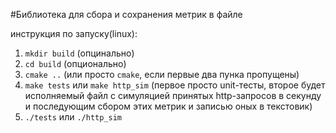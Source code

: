#Библиотека для сбора и сохранения метрик в файле

инструкция по запуску(linux):
1) `mkdir build` (опцинально)
2) `cd build` (опционально)
3) `cmake ..` (или просто `cmake`, если первые два пунка пропущены)
4) `make tests` или `make http_sim`  (первое просто unit-тесты, второе будет исполняемый файл с симуляцией принятых http-запросов в секунду и последующим сбором этих метрик и записью оных в текстовик)
5) `./tests` или `./http_sim`
